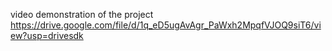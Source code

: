 video demonstration of the project
https://drive.google.com/file/d/1q_eD5ugAvAgr_PaWxh2MpqfVJOQ9siT6/view?usp=drivesdk
